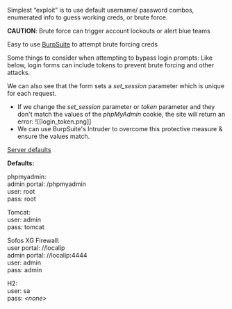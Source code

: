

Simplest “exploit” is to use default username/ password combos, enumerated info to guess working creds, or brute force.  
  
**CAUTION**: Brute force can trigger account lockouts or alert blue teams  
  
Easy to use [BurpSuite](BurpSuite.md) to attempt brute forcing creds

Some things to consider when attempting to bypass login prompts:
Like below, login forms can include tokens to prevent brute forcing and other attacks.  
  
We can also see that the form sets a _set_session_ parameter which is unique for each request.  
- If we change the _set_session_ parameter or _token_ parameter and they don't match the values of the _phpMyAdmin_ cookie, the site will return an error:
![[login_token.png]]
- We can use BurpSuite's Intruder to overcome this protective measure & ensure the values match.
  
[Server defaults](Servers.md)  
  
**Defaults:**  
  
phpmyadmin:  
	admin portal: /phpmyadmin  
	user: root  
	pass: root  
  
Tomcat:  
	user: admin  
	pass: tomcat  
  
Sofos XG Firewall:  
	user portal: //localip  
	admin portal: //localip:4444  
	user: admin  
	pass: admin  
  
  
H2:  
	user: sa  
	pass: _\<none\>_


